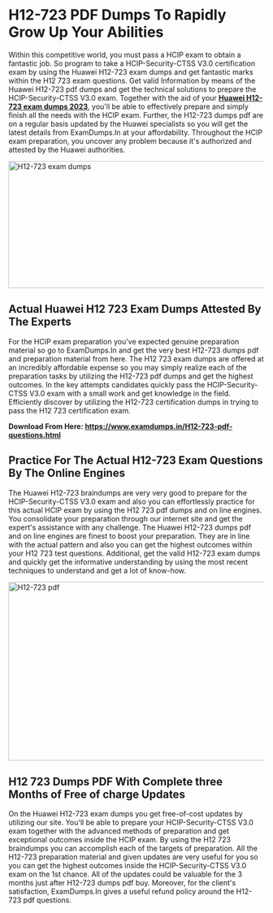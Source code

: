 <h1><strong>H12-723 PDF Dumps To Rapidly Grow Up Your Abilities</strong></h1>
<p>Within this competitive world, you must pass a HCIP exam to obtain a fantastic job. So program to take a HCIP-Security-CTSS V3.0 certification exam by using the Huawei H12-723 exam dumps and get fantastic marks within the H12 723 exam questions. Get valid Information by means of the Huawei H12-723 pdf dumps and get the technical solutions to prepare the HCIP-Security-CTSS V3.0 exam. Together with the aid of your <strong><a href="https://www.examdumps.in/H12-723-pdf-questions.html">Huawei H12-723 exam dumps 2023</a></strong>, you'll be able to effectively prepare and simply finish all the needs with the HCIP exam. Further, the H12-723 dumps pdf are on a regular basis updated by the Huawei specialists so you will get the latest details from ExamDumps.In at your affordability. Throughout the HCIP exam preparation, you uncover any problem because it's authorized and attested by the Huawei authorities.</p>
<p><img src="https://i.ibb.co/zxJwW90/Copy-of-Online-Classes-Twitter-header-post-Made-with-Poster-My-Wall-1.png" alt="H12-723 exam dumps" width="750" height="250" /></p>
<h2><strong>Actual Huawei H12 723 Exam Dumps Attested By The Experts</strong></h2>
<p>For the HCIP exam preparation you've expected genuine preparation material so go to ExamDumps.In and get the very best H12-723 dumps pdf and preparation material from here. The H12 723 exam dumps are offered at an incredibly affordable expense so you may simply realize each of the preparation tasks by utilizing the H12-723 pdf dumps and get the highest outcomes. In the key attempts candidates quickly pass the HCIP-Security-CTSS V3.0 exam with a small work and get knowledge in the field. Efficiently discover by utilizing the H12-723 certification dumps in trying to pass the H12 723 certification exam.</p>
<p><strong>Download From Here:&nbsp;<a href="https://www.examdumps.in/H12-723-pdf-questions.html">https://www.examdumps.in/H12-723-pdf-questions.html</a></strong></p>
<h2><strong>Practice For The Actual H12-723 Exam Questions By The Online Engines</strong></h2>
<p>The Huawei H12-723 braindumps are very very good to prepare for the HCIP-Security-CTSS V3.0 exam and also you can effortlessly practice for this actual HCIP exam by using the H12 723 pdf dumps and on line engines. You consolidate your preparation through our internet site and get the expert's assistance with any challenge. The Huawei H12-723 dumps pdf and on line engines are finest to boost your preparation. They are in line with the actual pattern and also you can get the highest outcomes within your H12 723 test questions. Additional, get the valid H12-723 exam dumps and quickly get the informative understanding by using the most recent techniques to understand and get a lot of know-how.</p>
<p><a href="https://www.examdumps.in/H12-723-pdf-questions.html"><img src="https://i.ibb.co/QkNtdwY/Copy-of-Zoom-Online-Classes-Facebook-Share-Po-Made-with-Poster-My-Wall-1.jpg" alt="H12-723 pdf" width="670" height="352" /></a></p>
<h2><strong>H12 723 Dumps PDF With Complete three Months of Free of charge Updates</strong></h2>
<p>On the Huawei H12-723 exam dumps you get free-of-cost updates by utilizing our site. You'll be able to prepare your HCIP-Security-CTSS V3.0 exam together with the advanced methods of preparation and get exceptional outcomes inside the HCIP exam. By using the H12 723 braindumps you can accomplish each of the targets of preparation. All the H12-723 preparation material and given updates are very useful for you so you can get the highest outcomes inside the HCIP-Security-CTSS V3.0 exam on the 1st chance. All of the updates could be valuable for the 3 months just after H12-723 dumps pdf buy. Moreover, for the client's satisfaction, ExamDumps.In gives a useful refund policy around the H12-723 pdf questions.</p>
